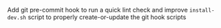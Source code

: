 Add git pre-commit hook to run a quick lint check and improve `install-dev.sh` script to properly create-or-update the git hook scripts
